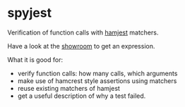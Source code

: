 # spyjest

Verification of function calls with [hamjest](https://github.com/rluba/hamjest) matchers.
 
Have a look at the [showroom](https://github.com/simomat/spyjest/blob/master/test/showroom.js) to get an expression.

What it is good for:
 * verify function calls: how many calls, which arguments
 * make use of hamcrest style assertions using matchers
 * reuse existing matchers of hamjest
 * get a useful description of why a test failed.
